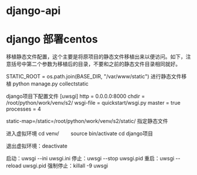 # django-api
# django 部署centos

移植静态文件配置，这个主要是将原项目的静态文件移植出来以便访问。如下，注意括号中第二个参数为移植后的目录，不要和之前的静态文件目录相同就好。

STATIC_ROOT = os.path.join(BASE_DIR, "/var/www/static")
进行静态文件移植
python manage.py collectstatic

django项目下配置文件
[uwsgi]
http = 0.0.0.0:8000
chdir = /root/python/work/venv/s2/
wsgi-file = quickstart/wsgi.py
master = true
processes = 4

static-map=/static=/root/python/work/venv/s2/static/ 指定静态文件

进入虚拟环境
cd venv/
　　source bin/activate
cd django项目

退出虚拟环境：deactivate

启动：uwsgi --ini uwsgi.ini 
停止：uwsgi --stop uwsgi.pid 
重启：uwsgi --reload uwsgi.pid 
强制停止：killall -9 uwsgi 
